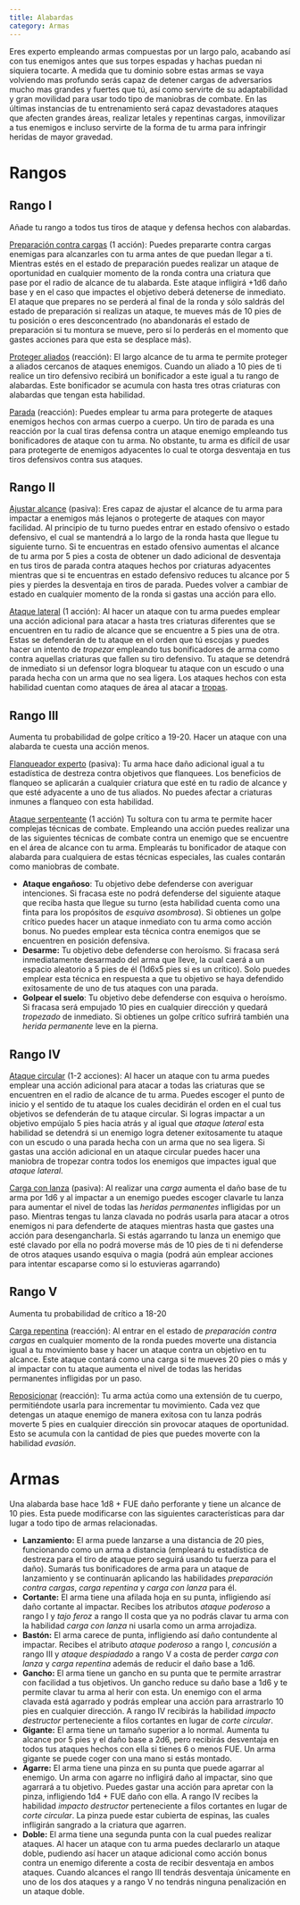 ```yaml
---
title: Alabardas
category: Armas
---
```


Eres experto empleando armas compuestas por un largo palo, acabando así con tus enemigos antes que sus torpes espadas y hachas puedan ni siquiera tocarte. A medida que tu dominio sobre estas armas se vaya volviendo mas profundo serás capaz de detener cargas de adversarios mucho mas grandes y fuertes que tú, así como servirte de su adaptabilidad y gran movilidad para usar todo tipo de maniobras de combate. En las últimas instancias de tu entrenamiento será capaz devastadores ataques que afecten grandes áreas, realizar letales y repentinas cargas, inmovilizar a tus enemigos e incluso servirte de la forma de tu arma para infringir heridas de mayor gravedad.

# Rangos

## Rango I 

Añade tu rango a todos tus tiros de ataque y defensa hechos con alabardas.

<u>Preparación contra cargas</u> (1 acción): Puedes prepararte contra cargas enemigas para alcanzarles con tu arma antes de que puedan llegar a ti. Mientras estés en el estado de preparación puedes realizar un ataque de oportunidad en cualquier momento de la ronda contra una criatura que pase por el radio de alcance de tu alabarda. Este ataque infligirá +1d6 daño base y en el caso que impactes el objetivo deberá detenerse de inmediato. El ataque que prepares no se perderá al final de la ronda y sólo saldrás del estado de preparación si realizas un ataque, te mueves más de 10 pies de tu posición o eres desconcentrado (no abandonarás el estado de preparación si tu montura se mueve, pero sí lo perderás en el momento que gastes acciones para que esta se desplace más).

<u>Proteger aliados</u> (reacción): El largo alcance de tu arma te permite proteger a aliados cercanos de ataques enemigos. Cuando un aliado a 10 pies de ti realice un tiro defensivo recibirá un bonificador a este igual a tu rango de alabardas. Este bonificador se acumula con hasta tres otras criaturas con alabardas que tengan esta habilidad. 

<u>Parada</u> (reacción): Puedes emplear tu arma para protegerte de ataques enemigos hechos con armas cuerpo a cuerpo. Un tiro de parada es una reacción por la cual tiras defensa contra un ataque enemigo empleando tus bonificadores de ataque con tu arma. No obstante, tu arma es difícil de usar para protegerte de enemigos adyacentes lo cual te otorga desventaja en tus tiros defensivos contra sus ataques.

## Rango II

<u>Ajustar alcance</u> (pasiva): Eres capaz de ajustar el alcance de tu arma para impactar a enemigos más lejanos o protegerte de ataques con mayor facilidad. Al principio de tu turno puedes entrar en estado ofensivo o estado defensivo, el cual se mantendrá a lo largo de la ronda hasta que llegue tu siguiente turno. Si te encuentras en estado ofensivo aumentas el alcance de tu arma por 5 pies a costa de obtener un dado adicional de desventaja en tus tiros de parada contra ataques hechos por criaturas adyacentes mientras que si te encuentras en estado defensivo reduces tu alcance por 5 pies y pierdes la desventaja en tiros de parada. Puedes volver a cambiar de estado en cualquier momento de la ronda si gastas una acción para ello.

<u>Ataque lateral</u> (1 acción): Al hacer un ataque con tu arma puedes emplear una acción adicional para atacar a hasta tres criaturas diferentes que se encuentren en tu radio de alcance que se encuentre a 5 pies una de otra. Estas se defenderán de tu ataque en el orden que tú escojas y puedes hacer un intento de *tropezar* empleando tus bonificadores de arma como contra aquellas criaturas que fallen su tiro defensivo. Tu ataque se detendrá de inmediato si un defensor logra bloquear tu ataque con un escudo o una parada hecha con un arma que no sea ligera. Los ataques hechos con esta habilidad cuentan como ataques de área al atacar a [tropas](https://raldamain.com/rules/Reglas%20adicionales/combate%20de%20masas.html).

## Rango III 

Aumenta tu probabilidad de golpe crítico a 19-20. Hacer un ataque con una alabarda te cuesta una acción menos.

<u>Flanqueador experto</u> (pasiva): Tu arma hace daño adicional igual a tu estadística de destreza contra objetivos que flanquees. Los beneficios de flanqueo se aplicarán a cualquier criatura que esté en tu radio de alcance y que esté adyacente a uno de tus aliados. No puedes afectar a criaturas inmunes a flanqueo con esta habilidad.

<u>Ataque serpenteante</u> (1 acción) Tu soltura con tu arma te permite hacer complejas técnicas de combate. Empleando una acción puedes realizar una de las siguientes técnicas de combate contra un enemigo que se encuentre en el área de alcance con tu arma. Emplearás tu bonificador de ataque con alabarda para cualquiera de estas técnicas especiales, las cuales contarán como maniobras de combate.

- **Ataque engañoso**: Tu objetivo debe defenderse con averiguar intenciones. Si fracasa este no podrá defenderse del siguiente ataque que reciba hasta que llegue su turno (esta habilidad cuenta como una finta para los propósitos de *esquiva asombrosa*). Si obtienes un golpe crítico puedes hacer un ataque inmediato con tu arma como acción bonus. No puedes emplear esta técnica contra enemigos que se encuentren en posición defensiva.
- **Desarme:** Tu objetivo debe defenderse con heroísmo. Si fracasa será inmediatamente desarmado del arma que lleve, la cual caerá a un espacio aleatorio a 5 pies de él (1d6x5 pies si es un crítico). Solo puedes emplear esta técnica en respuesta a que tu objetivo se haya defendido exitosamente de uno de tus ataques con una parada.
- **Golpear el suelo**: Tu objetivo debe defenderse con esquiva o heroísmo. Si fracasa será empujado 10 pies en cualquier dirección y quedará *tropezado* de inmediato. Si obtienes un golpe crítico sufrirá también una *herida permanente* leve en la pierna.

## Rango IV

<u>Ataque circular</u> (1-2 acciones): Al hacer un ataque con tu arma puedes emplear una acción adicional para atacar a todas las criaturas que se encuentren en el radio de alcance de tu arma. Puedes escoger el punto de inicio y el sentido de tu ataque los cuales decidirán el orden en el cual tus objetivos se defenderán de tu ataque circular. Si logras impactar a un objetivo empújalo 5 pies hacia atrás y al igual que *ataque lateral* esta habilidad se detendrá si un enemigo logra detener exitosamente tu ataque con un escudo o una parada hecha con un arma que no sea ligera. Si gastas una acción adicional en un ataque circular puedes hacer una maniobra de tropezar contra todos los enemigos que impactes igual que *ataque lateral*.

<u>Carga con lanza</u> (pasiva): Al realizar una *carga* aumenta el daño base de tu arma por 1d6 y al impactar a un enemigo puedes escoger clavarle tu lanza para aumentar el nivel de todas las *heridas permanentes* infligidas por un paso. Mientras tengas tu lanza clavada no podrás usarla para atacar a otros enemigos ni para defenderte de ataques mientras hasta que gastes una acción para desengancharla. Si estás agarrando tu lanza un enemigo que esté clavado por ella no podrá moverse más de 10 pies de ti ni defenderse de otros ataques usando esquiva o magia (podrá aún emplear acciones para intentar escaparse como si lo estuvieras agarrando)

## Rango V

Aumenta tu probabilidad de crítico a 18-20

<u>Carga repentina</u> (reacción): Al entrar en el estado de *preparación contra cargas* en cualquier momento de la ronda puedes moverte una distancia igual a tu movimiento base y hacer un ataque contra un objetivo en tu alcance. Este ataque contará como una carga si te mueves 20 pies o más y al impactar con tu ataque aumenta el nivel de todas las heridas permanentes infligidas por un paso.

<u>Reposicionar</u> (reacción): Tu arma actúa como una extensión de tu cuerpo, permitiéndote usarla para incrementar tu movimiento. Cada vez que detengas un ataque enemigo de manera exitosa con tu lanza podrás moverte 5 pies en cualquier dirección sin provocar ataques de oportunidad. Esto se acumula con la cantidad de pies que puedes moverte con la habilidad *evasión*.

# Armas

Una alabarda base hace 1d8 + FUE daño perforante y tiene un alcance de 10 pies. Esta puede modificarse con las siguientes características para dar lugar a todo tipo de armas relacionadas.

- **Lanzamiento:** El arma puede lanzarse a una distancia de 20 pies, funcionando como un arma a distancia (empleará tu estadística de destreza para el tiro de ataque pero seguirá usando tu fuerza para el daño). Sumarás tus bonificadores de arma para un ataque de lanzamiento y se continuarán aplicando las habilidades *preparación contra cargas*, *carga repentina* y *carga con lanza* para él.
- **Cortante:** El arma tiene una afilada hoja en su punta, infligiendo así daño cortante al impactar. Recibes los atributos *ataque poderoso* a rango I y *tajo feroz* a rango II costa que ya no podrás clavar tu arma con la habilidad *carga con lanza* ni usarla como un arma arrojadiza.
- **Bastón:** El arma carece de punta, infligiendo así daño contundente al impactar. Recibes el atributo *ataque poderoso* a rango I, *concusión* a rango III y *ataque despiadado* a rango V a costa de perder *carga con lanza* y *carga repentina* además de reducir el daño base a 1d6.
- **Gancho:** El arma tiene un gancho en su punta que te permite arrastrar con facilidad a tus objetivos. Un gancho reduce su daño base a 1d6 y te permite clavar tu arma al herir con esta. Un enemigo con el arma clavada está agarrado y podrás emplear una acción para arrastrarlo 10 pies en cualquier dirección. A rango IV recibirás la habilidad *impacto* *destructor* perteneciente a filos cortantes en lugar de *corte* *circular*.
- **Gigante:** El arma tiene un tamaño superior a lo normal. Aumenta tu alcance por 5 pies y el daño base a 2d6, pero recibirás desventaja en todos tus ataques hechos con ella si tienes 6 o menos FUE. Un arma gigante se puede coger con una mano si estás montado.
- **Agarre:** El arma tiene una pinza en su punta que puede agarrar al enemigo. Un arma con agarre no infligirá daño al impactar, sino que agarrará a tu objetivo. Puedes gastar una acción para apretar con la pinza, infligiendo 1d4 + FUE daño con ella. A rango IV recibes la habilidad *impacto* *destructor* perteneciente a filos cortantes en lugar de *corte circular*. La pinza puede estar cubierta de espinas, las cuales infligirán sangrado a la criatura que agarren.
- **Doble:** El arma tiene una segunda punta con la cual puedes realizar ataques. Al hacer un ataque con tu arma puedes declararlo un ataque doble, pudiendo así hacer un ataque adicional como acción bonus contra un enemigo diferente a costa de recibir desventaja en ambos ataques. Cuando alcances el rango III tendrás desventaja únicamente en uno de los dos ataques y a rango V no tendrás ninguna penalización en un ataque doble.

